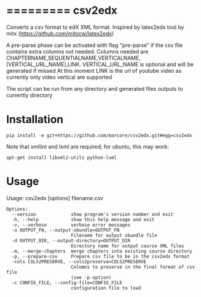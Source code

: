=========
csv2edx
=========

Converts a csv format to edX XML format.
Inspired by latex2edx tool by mitx (https://github.com/mitocw/latex2edx)

A pre-parse phase can be activated with flag "pre-parse" if the csv file contains extra columns not needed.
Columns needed are CHAPTERNAME,SEQUENTIALNAME,VERTICALNAME,[VERTICAL_URL_NAME],LINK.
VERTICAL_URL_NAME is optional and will be generated if missed 
At this moment LINK is the url of youtube video as currently only video vertical are supported
    
The script can be run from any directory and generated files outputs to currently directory

Installation
============

    pip install -e git+https://github.com/marcore/csv2edx.git#egg=csv2edx

Note that xmllint and lxml are required; for ubuntu, this may work:

    apt-get install libxml2-utils python-lxml

Usage
=====

Usage: csv2edx [options] filename.csv

	Options:
	  --version             show program's version number and exit
	  -h, --help            show this help message and exit
	  -v, --verbose         verbose error messages
	  -o OUTPUT_FN, --output-xbundle=OUTPUT_FN
	                        Filename for output xbundle file
	  -d OUTPUT_DIR, --output-directory=OUTPUT_DIR
	                        Directory name for output course XML files
	  -m, --merge-chapters  merge chapters into existing course directory
	  -p, --prepare-csv     Prepare csv file to be in the csv2edx format
	  -cols COLS2PRESERVE, --cols2preserve=COLS2PRESERVE
	                        Columns to preserve in the final format of csv file
	                        (see -p option)
	  -c CONFIG_FILE, --config-file=CONFIG_FILE
	                        configuration file to load
 
